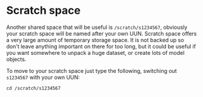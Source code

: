 # Scratch space

Another shared space that will be useful is `/scratch/s1234567`, obviously your scratch space will be named after your own UUN. Scratch space offers a very large amount of temporary storage space. It is not backed up so don't leave anything important on there for too long, but it could be useful if you want somewhere to unpack a huge dataset, or create lots of model objects.

To move to your scratch space just type the following, switching out `s1234567` with your own UUN:

```text
cd /scratch/s1234567
```

